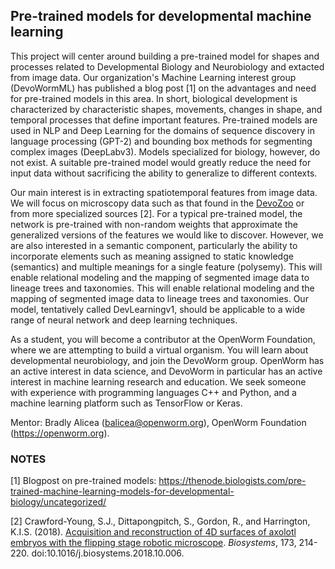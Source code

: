 ## Pre-trained models for developmental machine learning
This project will center around building a pre-trained model for shapes and processes related to Developmental Biology and Neurobiology and extacted from image data. Our organization's Machine Learning interest group (DevoWormML) has published a blog post [1] on the advantages and need for pre-trained models in this area. In short, biological development is characterized by characteristic shapes, movements, changes in shape, and temporal processes that define important features. Pre-trained models are used in NLP and Deep Learning for the domains of sequence discovery in language processing (GPT-2) and bounding box methods for segmenting complex images (DeepLabv3). Models specialized for biology, however, do not exist. A suitable pre-trained model would greatly reduce the need for input data without sacrificing the ability to generalize to different contexts. 

Our main interest is in extracting spatiotemporal features from image data. We will focus on microscopy data such as that found in the [DevoZoo](https://devoworm.github.io/devozoo.htm) or from more specialized sources [2]. For a typical pre-trained model, the network is pre-trained with non-random weights that approximate the generalized versions of the features we would like to discover. However, we are also interested in a semantic component, particularly the ability to incorporate elements such as meaning assigned to static knowledge (semantics) and multiple meanings for a single feature (polysemy). This will enable relational modeling and the mapping of segmented image data to lineage trees and taxonomies. This will enable relational modeling and the mapping of segmented image data to lineage trees and taxonomies. Our model, tentatively called DevLearningv1, should be applicable to a wide range of neural network and deep learning techniques. 

As a student, you will become a contributor at the OpenWorm Foundation, where we are attempting to build a virtual organism. You will learn about developmental neurobiology, and join the DevoWorm group. OpenWorm has an active interest in data science, and DevoWorm in particular has an active interest in machine learning research and education. We seek someone with experience with programming languages C++ and Python, and a machine learning platform such as TensorFlow or Keras.

Mentor: Bradly Alicea (balicea@openworm.org), OpenWorm Foundation (https://openworm.org).

### NOTES
[1] Blogpost on pre-trained models: https://thenode.biologists.com/pre-trained-machine-learning-models-for-developmental-biology/uncategorized/

[2] Crawford-Young, S.J., Dittapongpitch, S., Gordon, R., and Harrington, K.I.S. (2018). [Acquisition and reconstruction of 4D surfaces of axolotl embryos with the flipping stage robotic microscope](https://www.sciencedirect.com/science/article/pii/S0303264718302995). _Biosystems_, 173, 214-220. doi:10.1016/j.biosystems.2018.10.006.
